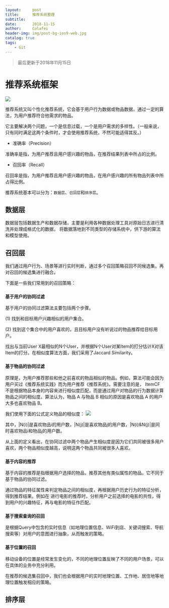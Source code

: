 ```yaml
---
layout:     post
title:      推荐系统整理
subtitle:   
date:       2018-11-15
author:     Colafei
header-img: img/post-bg-ios9-web.jpg
catalog: true
tags:
    - Git
---
```


>最后更新于2018年11月15日

# 推荐系统框架
![](https://upload-images.jianshu.io/upload_images/13880974-53ee77bcf6aaab62.png?imageMogr2/auto-orient/strip%7CimageView2/2/w/904/format/webp)

推荐系统又叫个性化推荐系统，它会基于用户行为数据或物品数据，通过一定的算法，为用户推荐符合他需求的物品。

它主要解决两个问题，一个是信息过载，一个是用户需求的多样性。（一般来说，只有同时满足这两个条件时，才会使用推荐系统，不然可能适得其反。）

- 准确率（Precision）

准确率是指，为用户推荐且用户感兴趣的物品，在推荐结果列表中所占的比例。

- 召回率（Recall）

召回率是指，为用户推荐且用户感兴趣的物品，在用户感兴趣的所有物品列表中所占得比例。


推荐系统基本可以分为：``` 数据层 ```、``` 召回层 ```和``` 排序层 ```。

## 数据层 

数据层包括数据生产和数据存储，主要是利用各种数据处理工具对原始日志进行清洗并处理成格式化的数据，
将数据落地到不同类型的存储系统中，供下游的算法和模型使用。

## 召回层

我们通过用户行为、场景等进行实时判断，通过多个召回策略召回不同候选集。再对召回的候选集进行融合。

下面是一些我们常用到的召回策略：

### ``` 基于用户的协同过滤 ```

基于用户的协同过滤算法主要包括两个步骤。

(1) 找到和目标用户兴趣相似的用户集合。

(2) 找到这个集合中的用户喜欢的，且目标用户没有听说过的物品推荐给目标用户。

找出与当前User X最相似的N个User，并根据N个User对某Item的打分估计X对该Item的打分。在相似度算法方面，我们采用了Jaccard Similarity。

### ``` 基于物品的协同过滤 ```

原理是，为用户推荐那些和他之前喜欢的物品相似的物品。例如，算法可能会因为用户买过《推荐系统实践》而为用户推荐《推荐系统》。需要注意的是，
ItemCF 不是根据物品本身的内容来进行相似度匹配，而是通过用户对物品的行为数据计算物品之间的相似度。算法认为，物品 A 与物品 B 相似的原因是喜欢物品 A 的用户大多也喜欢物品 B。

我们使用下面的公式定义物品的相似度：
![](https://upload-images.jianshu.io/upload_images/13880974-f91b92fb2718926a.png?imageMogr2/auto-orient/strip%7CimageView2/2/w/1240)


其中，|N(i)|是喜欢物品i的用户数，|N(j)|是喜欢物品j的用户数，|N(i)&N(j)|是同时喜欢物品i和物品j的用户数。

从上面的定义看出，在协同过滤中两个物品产生相似度是因为它们共同被很多用户喜欢，两个物品相似度越高，说明这两个物品共同被很多人喜欢。

### ``` 基于内容的推荐 ```

基于内容的推荐是指根据用户选择的物品，推荐其他有类似属性的物品。它不同于基于物品的协同过滤。

通过物品的特征属性来判定物品之间的相似度，再根据用户历史行为的特征分析，得到推荐结果。例如在
进行电影的推荐时，分析用户之前选择的电影的共性，得到用户的兴趣特征，再与电影的特征作匹配。

### ``` 基于搜索查询的召回 ```

是根据Query中包含的实时信息（如地理位置信息、WiFi到店、关键词搜索、导航搜索等）对用户的意图进行抽象，从而触发的策略。

### ``` 基于位置的召回 ```

移动设备的位置是经常发生变化的，不同的地理位置反映了不同的用户场景，可以在具体的业务中充分利用。

在推荐的候选集召回中，我们也会根据用户的实时地理位置、工作地、居住地等地理位置触发相应的策略。

## 排序层

###


###


###
